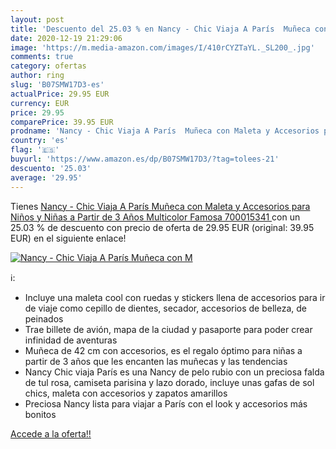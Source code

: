 ```yaml
---
layout: post
title: 'Descuento del 25.03 % en Nancy - Chic Viaja A París  Muñeca con M'
date: 2020-12-19 21:29:06
image: 'https://m.media-amazon.com/images/I/410rCYZTaYL._SL200_.jpg'
comments: true
category: ofertas
author: ring
slug: 'B07SMW17D3-es'
actualPrice: 29.95 EUR
currency: EUR
price: 29.95
comparePrice: 39.95 EUR
prodname: 'Nancy - Chic Viaja A París  Muñeca con Maleta y Accesorios para Niños y Niñas a Partir de 3 Años  Multicolor   Famosa 700015341 '
country: 'es'
flag: '🇪🇸'
buyurl: 'https://www.amazon.es/dp/B07SMW17D3/?tag=tolees-21'
descuento: '25.03'
average: '29.95'
---
```


Tienes [Nancy - Chic Viaja A París  Muñeca con Maleta y Accesorios para Niños y Niñas a Partir de 3 Años  Multicolor   Famosa 700015341 ](https://www.amazon.es/dp/B07SMW17D3/?tag=tolees-21) con un 25.03 % de descuento con precio de oferta de 29.95 EUR (original: 39.95 EUR) en el siguiente enlace!

[![Nancy - Chic Viaja A París  Muñeca con M](https://m.media-amazon.com/images/I/410rCYZTaYL._SL200_.jpg)](https://www.amazon.es/dp/B07SMW17D3/?tag=tolees-21)

ℹ️:

- Incluye una maleta cool con ruedas y stickers llena de accesorios para ir de viaje como cepillo de dientes, secador, accesorios de belleza, de peinados
- Trae billete de avión, mapa de la ciudad y pasaporte para poder crear infinidad de aventuras
- Muñeca de 42 cm con accesorios, es el regalo óptimo para niñas a partir de 3 años que les encanten las muñecas y las tendencias
- Nancy Chic viaja París es una Nancy de pelo rubio con un preciosa falda de tul rosa, camiseta parisina y lazo dorado, incluye unas gafas de sol chics, maleta con accesorios y zapatos amarillos
- Preciosa Nancy lista para viajar a París con el look y accesorios más bonitos

[Accede a la oferta!!](https://www.amazon.es/dp/B07SMW17D3/?tag=tolees-21)
